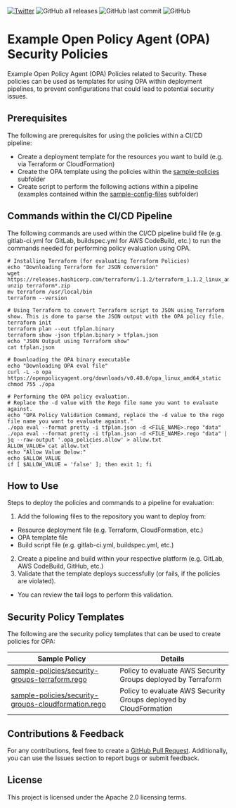 [![Twitter](https://img.shields.io/twitter/url?label=Follow%20Me%21&style=social&url=https%3A%2F%2Ftwitter.com%2Fjdubm31)](https://twitter.com/jdubm31)
![GitHub all releases](https://img.shields.io/github/downloads/hackersifu/example_opa_security_policies/total)
![GitHub last commit](https://img.shields.io/github/last-commit/hackersifu/example_opa_security_policies)
![GitHub](https://img.shields.io/github/license/hackersifu/example_opa_security_policies)

# Example Open Policy Agent (OPA) Security Policies
Example Open Policy Agent (OPA) Policies related to Security. These policies can be used as templates for using OPA within deployment pipelines, to prevent configurations that could lead to potential security issues.

## Prerequisites
The following are prerequisites for using the policies within a CI/CD pipeline:
- Create a deployment template for the resources you want to build (e.g. via Terraform or CloudFormation)
- Create the OPA template using the policies within the [sample-policies](https://github.com/hackersifu/example_opa_security_policies/tree/main/sample-policies) subfolder
- Create script to perform the following actions within a pipeline (examples contained within the [sample-config-files](https://github.com/hackersifu/example_opa_security_policies/tree/main/sample-config-files) subfolder)

## Commands within the CI/CD Pipeline
The following commands are used within the CI/CD pipeline build file (e.g. gitlab-ci.yml for GitLab, buildspec.yml for AWS CodeBuild, etc.) to run the commands needed for performing policy evaluation using OPA.
```
# Installing Terraform (for evaluating Terraform Policies)
echo "Downloading Terraform for JSON conversion"
wget https://releases.hashicorp.com/terraform/1.1.2/terraform_1.1.2_linux_amd64.zip
unzip terraform*.zip
mv terraform /usr/local/bin
terraform --version

# Using Terraform to convert Terraform script to JSON using Terraform show. This is done to parse the JSON output with the OPA policy file.
terraform init
terraform plan --out tfplan.binary
terraform show -json tfplan.binary > tfplan.json
echo "JSON Output using Terraform show"
cat tfplan.json

# Downloading the OPA binary executable
echo "Downloading OPA eval file"
curl -L -o opa https://openpolicyagent.org/downloads/v0.40.0/opa_linux_amd64_static
chmod 755 ./opa

# Performing the OPA policy evaluation.
# Replace the -d value with the Rego file name you want to evaluate against.
echo "OPA Policy Validation Command, replace the -d value to the rego file name you want to evaluate against."
./opa eval --format pretty -i tfplan.json -d <FILE_NAME>.rego "data"
./opa eval --format pretty -i tfplan.json -d <FILE_NAME>.rego "data" | jq --raw-output '.opa_policies.allow' > allow.txt
ALLOW_VALUE=`cat allow.txt`
echo "Allow Value Below:"
echo $ALLOW_VALUE
if [ $ALLOW_VALUE = 'false' ]; then exit 1; fi
```

## How to Use
Steps to deploy the policies and commands to a pipeline for evaluation:
1. Add the following files to the repository you want to deploy from:
- Resource deployment file (e.g. Terraform, CloudFormation, etc.)
- OPA template file
- Build script file (e.g. gitlab-ci.yml, buildspec.yml, etc.)
2. Create a pipeline and build within your respective platform (e.g. GitLab, AWS CodeBuild, GitHub, etc.)
3. Validate that the template deploys successfully (or fails, if the policies are violated).
- You can review the tail logs to perform this validation.

## Security Policy Templates
The following are the security policy templates that can be used to create policies for OPA:

| Sample Policy                                 | Details                                                           |
| --------------------------------------------- | ----------------------------------------------------------------- |
| [sample-policies/security-groups-terraform.rego](https://github.com/hackersifu/example_opa_security_policies/blob/main/sample-policies/security-groups-terraform.rego) | Policy to evaluate AWS Security Groups deployed by Terraform |
| [sample-policies/security-groups-cloudformation.rego](https://github.com/hackersifu/example_opa_security_policies/blob/main/sample-policies/security-groups-cloudformation.rego) | Policy to evaluate AWS Security Groups deployed by CloudFormation |

## Contributions & Feedback
For any contributions, feel free to create a [GitHub Pull Request](https://github.com/hackersifu/example_opa_security_policies/pulls). Additionally, you can use the Issues section to report bugs or submit feedback.

## License
This project is licensed under the Apache 2.0 licensing terms.
